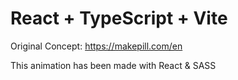 # React + TypeScript + Vite

Original Concept: https://makepill.com/en

This animation has been made with React & SASS
